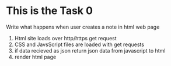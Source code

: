 # This is the Task 0
Write what happens when user creates a note in html web page

1. Html site loads over http/https get request
2. CSS and JavsScript files are loaded with get requests
3. if data recieved as json return json data from javascript to html
4. render html page 